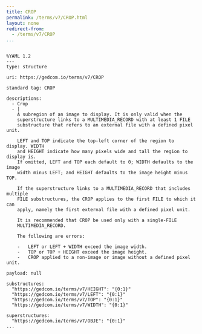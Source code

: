 ```yaml
---
title: CROP
permalink: /terms/v7/CROP.html
layout: none
redirect-from:
  - /terms/v7/CROP
...
```


```

%YAML 1.2
---
type: structure

uri: https://gedcom.io/terms/v7/CROP

standard tag: CROP

descriptions:
  - Crop
  - |
    A subregion of an image to display. It is only valid when the
    superstructure links to a MULTIMEDIA_RECORD with at least 1 FILE
    substructure that refers to an external file with a defined pixel unit.
    
    LEFT and TOP indicate the top-left corner of the region to display. WIDTH
    and HEIGHT indicate how many pixels wide and tall the region to display is.
    If omitted, LEFT and TOP each default to 0; WIDTH defaults to the image
    width minus LEFT; and HEIGHT defaults to the image height minus TOP.
    
    If the superstructure links to a MULTIMEDIA_RECORD that includes multiple
    FILE substructures, the CROP applies to the first FILE to which it can
    apply, namely the first external file with a defined pixel unit.
    
    It is recommended that CROP be used only with a single-FILE
    MULTIMEDIA_RECORD.
    
    The following are errors:
    
    -   LEFT or LEFT + WIDTH exceed the image width.
    -   TOP or TOP + HEIGHT exceed the image height.
    -   CROP applied to a non-image or image without a defined pixel unit.

payload: null

substructures:
  "https://gedcom.io/terms/v7/HEIGHT": "{0:1}"
  "https://gedcom.io/terms/v7/LEFT": "{0:1}"
  "https://gedcom.io/terms/v7/TOP": "{0:1}"
  "https://gedcom.io/terms/v7/WIDTH": "{0:1}"

superstructures:
  "https://gedcom.io/terms/v7/OBJE": "{0:1}"
...

```
